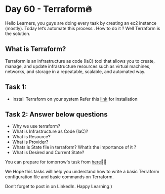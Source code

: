 # Day 60 - Terraform🔥

Hello Learners, you guys are doing every task by creating an ec2 instance (mostly). Today let’s automate this process . How to do it ? Well Terraform is the solution.

## What is Terraform?

Terraform is an infrastructure as code (IaC) tool that allows you to create, manage, and update infrastructure resources such as virtual machines, networks, and storage in a repeatable, scalable, and automated way.

## Task 1:

- Install Terraform on your system
Refer this [link](https://phoenixnap.com/kb/how-to-install-terraform) for installation 

## Task 2: Answer below questions
- Why we use terraform?
- What is Infrastructure as Code (IaC)?
- What is Resource?
- What is Provider?
- Whats is State file in terraform? What’s the importance of it ?
- What is Desired and Current State?

You can prepare for tomorrow's task from [here](https://www.youtube.com/live/965CaSveIEI?feature=share)🚀🚀

We Hope this tasks will help you understand how to write a basic Terraform configuration file and basic commands on Terraform.

Don’t forget to post in on LinkedIn.
Happy Learning:)
